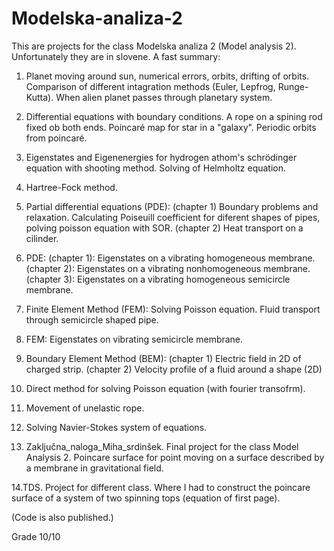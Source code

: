 # Modelska-analiza-2

This are projects for the class Modelska analiza 2 (Model analysis 2).
Unfortunately they are in slovene. A fast summary:
1. Planet moving around sun, numerical errors, orbits, drifting of orbits. Comparison of different intagration methods (Euler, Lepfrog, Runge-Kutta). When alien planet passes through planetary system.
2. Differential equations with boundary conditions. A rope on a spining rod fixed ob both ends. Poincaré map for star in a "galaxy". Periodic orbits from poincaré.
3. Eigenstates and Eigenenergies for hydrogen athom's schrödinger equation with shooting method. Solving of Helmholtz equation.
4. Hartree-Fock method.
5. Partial differential equations (PDE): (chapter 1) Boundary problems and relaxation. Calculating Poiseuill coefficient for diferent                                             shapes of pipes, polving poisson equation with SOR.
                                         (chapter 2) Heat transport on a cilinder.
6. PDE: (chapter 1): Eigenstates on a vibrating homogeneous membrane.
        (chapter 2): Eigenstates on a vibrating nonhomogeneous membrane.
        (chapter 3): Eigenstates on a vibrating homogeneous semicircle membrane.
7. Finite Element Method (FEM): Solving Poisson equation. Fluid transport through semicircle shaped pipe.
8. FEM: Eigenstates on vibrating semicircle membrane.
9. Boundary Element Method (BEM): (chapter 1) Electric field in 2D of charged strip.
                                  (chapter 2) Velocity profile of a fluid around a shape (2D)
10. Direct method for solving Poisson equation (with fourier transofrm).
11. Movement of unelastic rope.
12. Solving Navier-Stokes system of equations.

13. Zaključna_naloga_Miha_srdinšek.
Final project for the class Model Analysis 2. Poincare surface for point moving on a surface described by a membrane in gravitational field.

14.TDS.
Project for different class. Where I had to construct the poincare surface of a system of two spinning tops (equation of first page).




(Code is also published.)

Grade 10/10
